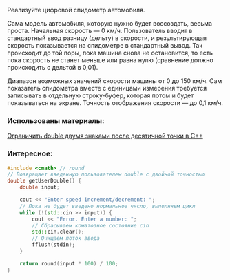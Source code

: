 Реализуйте цифровой спидометр автомобиля. 

Сама модель автомобиля, которую нужно будет воссоздать, весьма проста. 
Начальная скорость — 0 км/ч. 
Пользователь вводит в стандартный ввод разницу (дельту) в скорости, и результирующая скорость 
показывается на спидометре в стандартный вывод. Так происходит до той поры, 
пока машина снова не остановится, то есть пока скорость не станет меньше или 
равна нулю (сравнение должно происходить с дельтой в 0,01). 

Диапазон возможных значений скорости машины от 0 до 150 км/ч. 
Сам показатель спидометра вместе с единицами измерения требуется записывать в отдельную строку-буфер, 
которая потом и будет показываться на экране. Точность отображения скорости — до 0,1 км/ч.

### Использованы материалы:

[Ограничить double двумя знаками после десятичной точки в C++](https://www.techiedelight.com/ru/restrict-a-float-to-two-places-after-the-decimal-point-in-cpp/)

### Интересное:

```C++
#include <cmath> // round
// Возвращает введенную пользователем double с двойной точностью
double getUserDouble() {
    double input;

    cout << "Enter speed increment/decrement: ";
    // Пока не будет введено нормальное число, выполняем цикл
    while (!(std::cin >> input)) {
        cout << "Error. Enter a number: ";
        // Сбрасываем коматозное состояние cin
        std::cin.clear();
        // Очищаем поток ввода
        fflush(stdin);
    }

    return round(input * 100) / 100;
}
```